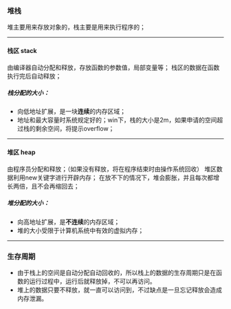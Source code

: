### 堆栈
堆主要用来存放对象的，栈主要是用来执行程序的；

---
#### **栈区 stack**

由编译器自动分配和释放，存放函数的参数值，局部变量等；
栈区的数据在函数执行完后自动释放；

##### 栈分配的大小：
-   向低地址扩展，是一块**连续**的内存区域；
-   地址和最大容量时系统规定好的；win下，栈的大小是2m，如果申请的空间超过栈的剩余空间，将提示overflow；

---
#### 堆区 heap

由程序员分配和释放；（如果没有释放，将在程序结束时由操作系统回收）
堆区数据利用new关键字进行开辟内存；
在放不下的情况下，堆会膨胀，并且每次都增长两倍，且不会再缩回去；

##### 堆分配的大小：
-   向高地址扩展，是**不连续**的内存区域；
-   堆的大小受限于计算机系统中有效的虚拟内存；

---
### **生存周期**

-   由于栈上的空间是自动分配自动回收的，所以栈上的数据的生存周期只是在函数的运行过程中，运行后就释放掉，不可以再访问。
-   堆上的数据只要不释放，就一直可以访问到，不过缺点是一旦忘记释放会造成内存泄漏。
